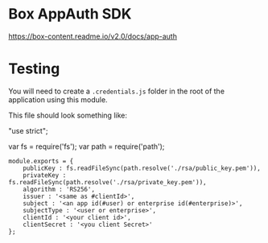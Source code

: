 # Box AppAuth SDK

https://box-content.readme.io/v2.0/docs/app-auth

# Testing

You will need to create a `.credentials.js` folder in the root of the application using this module.

This file should look something like:

"use strict";

var fs = require('fs');
var path = require('path');

```
module.exports = {
	publicKey : fs.readFileSync(path.resolve('./rsa/public_key.pem')),
	privateKey : fs.readFileSync(path.resolve('./rsa/private_key.pem')),
	algorithm : 'RS256',
	issuer : '<same as #clientId>',
	subject : '<an app id(#user) or enterprise id(#enterprise)>',
	subjectType : '<user or enterprise>',
	clientId : '<your client id>',
	clientSecret : '<you client Secret>'
};
```